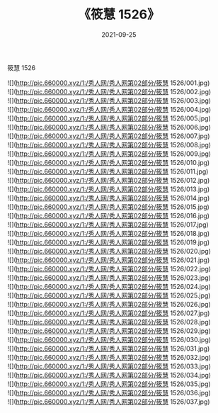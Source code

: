 ﻿---
layout: post
title:  《筱慧 1526》
date:   2021-09-25
img: http://pic.660000.xyz/1:/秀人网/秀人网第02部分/筱慧 1526/000.jpg
categories: [美女, 清纯, 唯美]
---

筱慧 1526

  ![](http://pic.660000.xyz/1:/秀人网/秀人网第02部分/筱慧 1526/001.jpg) <br> ![](http://pic.660000.xyz/1:/秀人网/秀人网第02部分/筱慧 1526/002.jpg) <br> ![](http://pic.660000.xyz/1:/秀人网/秀人网第02部分/筱慧 1526/003.jpg) <br> ![](http://pic.660000.xyz/1:/秀人网/秀人网第02部分/筱慧 1526/004.jpg) <br> ![](http://pic.660000.xyz/1:/秀人网/秀人网第02部分/筱慧 1526/005.jpg) <br> ![](http://pic.660000.xyz/1:/秀人网/秀人网第02部分/筱慧 1526/006.jpg) <br> ![](http://pic.660000.xyz/1:/秀人网/秀人网第02部分/筱慧 1526/007.jpg) <br> ![](http://pic.660000.xyz/1:/秀人网/秀人网第02部分/筱慧 1526/008.jpg) <br> ![](http://pic.660000.xyz/1:/秀人网/秀人网第02部分/筱慧 1526/009.jpg) <br> ![](http://pic.660000.xyz/1:/秀人网/秀人网第02部分/筱慧 1526/010.jpg) <br> ![](http://pic.660000.xyz/1:/秀人网/秀人网第02部分/筱慧 1526/011.jpg) <br> ![](http://pic.660000.xyz/1:/秀人网/秀人网第02部分/筱慧 1526/012.jpg) <br> ![](http://pic.660000.xyz/1:/秀人网/秀人网第02部分/筱慧 1526/013.jpg) <br> ![](http://pic.660000.xyz/1:/秀人网/秀人网第02部分/筱慧 1526/014.jpg) <br> ![](http://pic.660000.xyz/1:/秀人网/秀人网第02部分/筱慧 1526/015.jpg) <br> ![](http://pic.660000.xyz/1:/秀人网/秀人网第02部分/筱慧 1526/016.jpg) <br> ![](http://pic.660000.xyz/1:/秀人网/秀人网第02部分/筱慧 1526/017.jpg) <br> ![](http://pic.660000.xyz/1:/秀人网/秀人网第02部分/筱慧 1526/018.jpg) <br> ![](http://pic.660000.xyz/1:/秀人网/秀人网第02部分/筱慧 1526/019.jpg) <br> ![](http://pic.660000.xyz/1:/秀人网/秀人网第02部分/筱慧 1526/020.jpg) <br> ![](http://pic.660000.xyz/1:/秀人网/秀人网第02部分/筱慧 1526/021.jpg) <br> ![](http://pic.660000.xyz/1:/秀人网/秀人网第02部分/筱慧 1526/022.jpg) <br> ![](http://pic.660000.xyz/1:/秀人网/秀人网第02部分/筱慧 1526/023.jpg) <br> ![](http://pic.660000.xyz/1:/秀人网/秀人网第02部分/筱慧 1526/024.jpg) <br> ![](http://pic.660000.xyz/1:/秀人网/秀人网第02部分/筱慧 1526/025.jpg) <br> ![](http://pic.660000.xyz/1:/秀人网/秀人网第02部分/筱慧 1526/026.jpg) <br> ![](http://pic.660000.xyz/1:/秀人网/秀人网第02部分/筱慧 1526/027.jpg) <br> ![](http://pic.660000.xyz/1:/秀人网/秀人网第02部分/筱慧 1526/028.jpg) <br> ![](http://pic.660000.xyz/1:/秀人网/秀人网第02部分/筱慧 1526/029.jpg) <br> ![](http://pic.660000.xyz/1:/秀人网/秀人网第02部分/筱慧 1526/030.jpg) <br> ![](http://pic.660000.xyz/1:/秀人网/秀人网第02部分/筱慧 1526/031.jpg) <br> ![](http://pic.660000.xyz/1:/秀人网/秀人网第02部分/筱慧 1526/032.jpg) <br> ![](http://pic.660000.xyz/1:/秀人网/秀人网第02部分/筱慧 1526/033.jpg) <br> ![](http://pic.660000.xyz/1:/秀人网/秀人网第02部分/筱慧 1526/034.jpg) <br> ![](http://pic.660000.xyz/1:/秀人网/秀人网第02部分/筱慧 1526/035.jpg) <br> ![](http://pic.660000.xyz/1:/秀人网/秀人网第02部分/筱慧 1526/036.jpg) <br> ![](http://pic.660000.xyz/1:/秀人网/秀人网第02部分/筱慧 1526/037.jpg) <br>